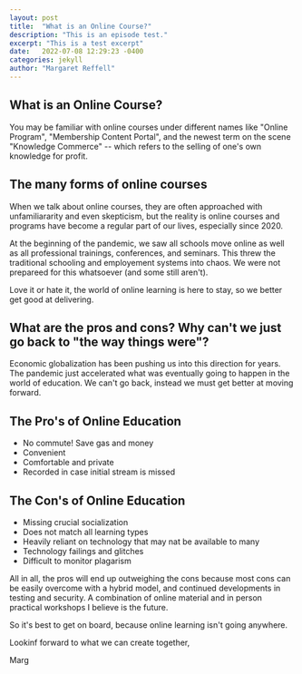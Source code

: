 ```yaml
---
layout: post
title:  "What is an Online Course?"
description: "This is an episode test."
excerpt: "This is a test excerpt"
date:   2022-07-08 12:29:23 -0400
categories: jekyll
author: "Margaret Reffell"
---
```


## What is an Online Course?

You may be familiar with online courses under different names like "Online Program", "Membership Content Portal", and the newest term on the scene "Knowledge Commerce" -- which refers to the selling of one's own knowledge for profit.


## The many forms of online courses

When we talk about online courses, they are often approached with unfamiliararity and even skepticism, but the reality is online courses and programs have become a regular part of our lives, especially since 2020.

At the beginning of the pandemic, we saw all schools move online as well as all professional trainings, conferences, and seminars. This threw the traditional schooling and employement systems into chaos. We were not prepareed for this whatsoever (and some still aren't).

Love it or hate it, the world of online learning is here to stay, so we better get good at delivering.


## What are the pros and cons? Why can't we just go back to "the way things were"?

Economic globalization has been pushing us into this direction for years. The pandemic just accelerated what was eventually going to happen in the world of education. We can't go back, instead we must get better at moving forward.

## The Pro's of Online Education

- No commute! Save gas and money
- Convenient
- Comfortable and private
- Recorded in case initial stream is missed


## The Con's of Online Education

- Missing crucial socialization
- Does not match all learning types
- Heavily reliant on technology that may nat be available to many
- Technology failings and glitches
- Difficult to monitor plagarism


All in all, the pros will end up outweighing the cons because most cons can be easily overcome with a hybrid model, and continued developments in testing and security. A combination of online material and in person practical workshops I believe is the future.

So it's best to get on board, because online learning isn't going anywhere.

Lookinf forward to what we can create together,

Marg



